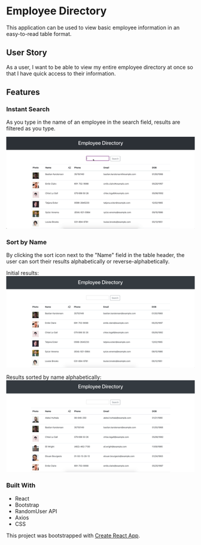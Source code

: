 # Employee Directory
This application can be used to view basic employee information in an easy-to-read table format.

## User Story
As a user, I want to be able to view my entire employee directory at once so that I have quick access to their information.

## Features 
### Instant Search
As you type in the name of an employee in the search field, results are filtered as you type.

![Instant Search](public/images/instant_search.gif)


### Sort by Name
By clicking the sort icon next to the "Name" field in the table header, the user can sort their results alphabetically or reverse-alphabetically.

Initial results:
![Initial Results](public/images/intial_results.png)

Results sorted by name alphabetically:
![Sorted Results](public/images/az_sort.png)



### Built With
- React
- Bootstrap
- RandomUser API
- Axios
- CSS


This project was bootstrapped with [Create React App](https://github.com/facebook/create-react-app).





